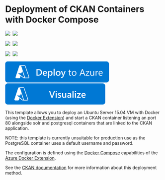 # Deployment of CKAN Containers with Docker Compose #

<IMG SRC="https://azurequickstartsservice.blob.core.windows.net/badges/docker-ckan/PublicLastTestDate.svg" />&nbsp;
<IMG SRC="https://azurequickstartsservice.blob.core.windows.net/badges/docker-ckan/PublicDeployment.svg" />&nbsp;

<IMG SRC="https://azurequickstartsservice.blob.core.windows.net/badges/docker-ckan/FairfaxLastTestDate.svg" />&nbsp;
<IMG SRC="https://azurequickstartsservice.blob.core.windows.net/badges/docker-ckan/FairfaxDeployment.svg" />&nbsp;

<IMG SRC="https://azurequickstartsservice.blob.core.windows.net/badges/docker-ckan/BestPracticeResult.svg" />&nbsp;
<IMG SRC="https://azurequickstartsservice.blob.core.windows.net/badges/docker-ckan/CredScanResult.svg" />&nbsp;


<a href="https://portal.azure.com/#create/Microsoft.Template/uri/https%3A%2F%2Fraw.githubusercontent.com%2FAzure%2Fazure-quickstart-templates%2Fmaster%2Fdocker-ckan%2Fazuredeploy.json" target="_blank">
	<img src="https://raw.githubusercontent.com/Azure/azure-quickstart-templates/master/1-CONTRIBUTION-GUIDE/images/deploytoazure.svg"/>
</a>
<a href="http://armviz.io/#/?load=https%3A%2F%2Fraw.githubusercontent.com%2FAzure%2Fazure-quickstart-templates%2Fmaster%2Fdocker-ckan%2Fazuredeploy.json" target="_blank">
    <img src="https://raw.githubusercontent.com/Azure/azure-quickstart-templates/master/1-CONTRIBUTION-GUIDE/images/visualizebutton.svg"/>
</a>

This template allows you to deploy an Ubuntu Server 15.04 VM with
Docker (using the [Docker Extension][ext]) and start a CKAN container
listening an port 80 alongside solr and postgresql containers that are
linked to the CKAN application.

NOTE: this template is currently unsuitable for production use as the
PostgreSQL container uses a default username and password.

The configuration is defined using the [Docker Compose][compose]
capabilities of the [Azure Docker Extension][ext].

See the [CKAN documentation](ckan_install_docs) for more information
about this deployment method.

[ext]: https://github.com/Azure/azure-docker-extension
[compose]: https://docs.docker.com/compose
[ckan_install_docs]: http://docs.ckan.org/en/latest/maintaining/installing/index.html?highlight=docker

